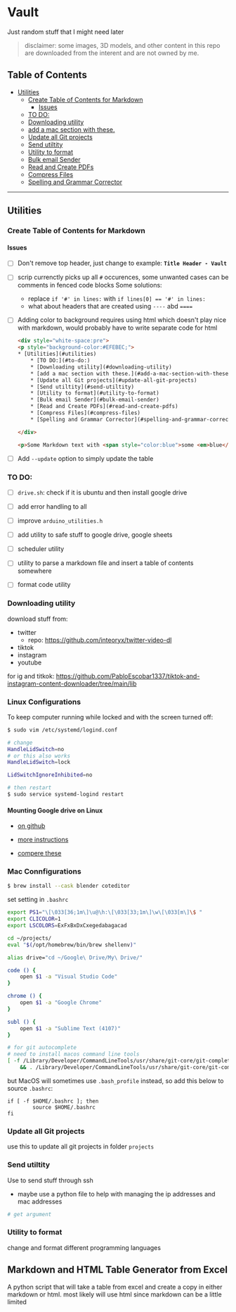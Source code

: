 # Vault
Just random stuff that I might need later

> disclaimer: some images, 3D models, and other content in this repo are downloaded from the interent and are not owned by me.


## Table of Contents
* [Utilities](#utilities)
    * [Create Table of Contents for Markdown](#create-table-of-contents-for-markdown)
        * [Issues](#issues)
    * [TO DO:](#to-do:)
    * [Downloading utility](#downloading-utility)
    * [add a mac section with these.](#add-a-mac-section-with-these.)
    * [Update all Git projects](#update-all-git-projects)
    * [Send utiltity](#send-utiltity)
    * [Utility to format](#utility-to-format)
    * [Bulk email Sender](#bulk-email-sender)
    * [Read and Create PDFs](#read-and-create-pdfs)
    * [Compress Files](#compress-files)
    * [Spelling and Grammar Corrector](#spelling-and-grammar-corrector)

------------------------------------------------------------


## Utilities
### Create Table of Contents for Markdown
#### Issues
- [ ] Don't remove top header, just change to example: **`Title Header - Vault`**
- [ ] scrip currenctly picks up all `#` occurences, some unwanted cases can be comments in fenced code blocks
    Some solutions:
    - replace `if '#' in lines:` with `if lines[0] == '#' in lines:`
    - what about headers that are created using `----` abd `====`

- [ ] Adding color to background requires using html which doesn't play nice with markdown, would probably have to write separate code for html
    ```html
    <div style="white-space:pre">
    <p style="background-color:#EFEBEC;">
    * [Utilities](#utilities)
        * [TO DO:](#to-do:)
        * [Downloading utility](#downloading-utility)
        * [add a mac section with these.](#add-a-mac-section-with-these.)
        * [Update all Git projects](#update-all-git-projects)
        * [Send utiltity](#send-utiltity)
        * [Utility to format](#utility-to-format)
        * [Bulk email Sender](#bulk-email-sender)
        * [Read and Create PDFs](#read-and-create-pdfs)
        * [Compress Files](#compress-files)
        * [Spelling and Grammar Corrector](#spelling-and-grammar-corrector)

    </div>

    <p>Some Markdown text with <span style="color:blue">some <em>blue</em> text</span>.</p>
    ```

- [ ] Add `--update` option to simply update the table


### TO DO:
- [ ] `drive.sh`: check if it is ubuntu and then install google drive
- [ ] add error handling to all
- [ ] improve `arduino_utilities.h`
- [ ] add utility to safe stuff to google drive, google sheets
- [ ] scheduler utility
- [ ] utility to parse a markdown file and insert a table of contents somewhere 
- [ ] format code utility


### Downloading utility
download stuff from:
- twitter
  - repo: <https://github.com/inteoryx/twitter-video-dl>
- tiktok
- instagram
- youtube

for ig and titkok: <https://github.com/PabloEscobar1337/tiktok-and-instagram-content-downloader/tree/main/lib>

### Linux Configurations

To keep computer running while locked and with the screen turned off:
```sh
$ sudo vim /etc/systemd/logind.conf

# change
HandleLidSwitch=no 
# or this also works
HandleLidSwitch=lock

LidSwitchIgnoreInhibited=no

# then restart
$ sudo service systemd-logind restart
```

#### Mounting Google drive on Linux
- [on github](https://github.com/astrada/google*drive*ocamlfuse)

- [more instructions](https://linuxhint.com/mount_google_drive_linux_mint/)

- [compere these](https://ostechnix.com/how*to*mount*google*drive*locally*as*virtual*file*system*in*linux/)


### Mac Connfigurations
```sh
$ brew install --cask blender coteditor

```

set setting in `.bashrc`

```sh
export PS1="\[\033[36;1m\]\u@\h:\[\033[33;1m\]\w\[\033[m\]\$ "
export CLICOLOR=1
export LSCOLORS=ExFxBxDxCxegedabagacad

cd ~/projects/
eval "$(/opt/homebrew/bin/brew shellenv)"

alias drive="cd ~/Google\ Drive/My\ Drive/"

code () {
    open $1 -a "Visual Studio Code"
}

chrome () {
    open $1 -a "Google Chrome"
}

subl () {
    open $1 -a "Sublime Text (4107)"
}

# for git autocomplete
# need to install macos command line tools
[ -f /Library/Developer/CommandLineTools/usr/share/git-core/git-completion.bash ] \
    && . /Library/Developer/CommandLineTools/usr/share/git-core/git-completion.bash
```
but MacOS will sometimes use `.bash_profile` instead, so add this below to source `.bashrc`:
```
if [ -f $HOME/.bashrc ]; then
        source $HOME/.bashrc
fi
```


### Update all Git projects
use this to update all git projects in folder `projects`


### Send utiltity
Use to send stuff through ssh

- maybe use a python file to help with managing the ip addresses and mac addresses

```sh
# get argument

```


### Utility to format
change and format different programming languages


## Markdown and HTML Table Generator from Excel
A python script that will take a table from excel and create a copy in either markdown or html. most likely will use html since markdown can be a little limited

